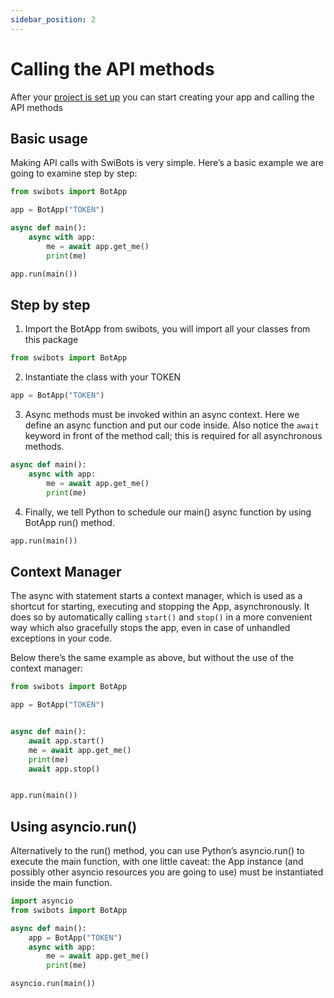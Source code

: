 ```yaml
---
sidebar_position: 2
---
```


# Calling the API methods

After your [project is set up](./project-setup) you can start creating your app
and calling the API methods

## Basic usage

Making API calls with SwiBots is very simple. Here’s a basic example we are going to examine step by step:

```python
from swibots import BotApp

app = BotApp("TOKEN")

async def main():
    async with app:
        me = await app.get_me()
        print(me)

app.run(main())
```

## Step by step

1. Import the BotApp from swibots, you will import all your classes from this package

```python
from swibots import BotApp
```

2. Instantiate the class with your TOKEN

```python
app = BotApp("TOKEN")
```

3. Async methods must be invoked within an async context. Here we define an async function and put our code inside. Also notice the `await` keyword in front of the method call; this is required for all asynchronous methods.

```python
async def main():
    async with app:
        me = await app.get_me()
        print(me)
```

4. Finally, we tell Python to schedule our main() async function by using BotApp run() method.

```python
app.run(main())
```


## Context Manager
The async with statement starts a context manager, which is used as a shortcut for starting, executing and stopping the App, asynchronously. It does so by automatically calling `start()` and `stop()` in a more convenient way which also gracefully stops the app, even in case of unhandled exceptions in your code.

Below there’s the same example as above, but without the use of the context manager:

```python
from swibots import BotApp

app = BotApp("TOKEN")


async def main():
    await app.start()
    me = await app.get_me()
    print(me)
    await app.stop()


app.run(main())
```

## Using asyncio.run()

Alternatively to the run() method, you can use Python’s asyncio.run() to execute the main function, with one little caveat: the App instance (and possibly other asyncio resources you are going to use) must be instantiated inside the main function.

```python
import asyncio
from swibots import BotApp

async def main():
    app = BotApp("TOKEN")
    async with app:
        me = await app.get_me()
        print(me)

asyncio.run(main())
```